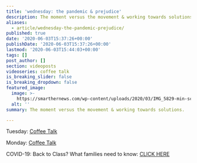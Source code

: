 ```yaml
---
title: 'wednesday: the pandemic & prejudice'
description: The moment versus the movement & working towards solutions.
aliases:
  - article/wednesday-the-pandemic-prejudice/
published: true
date: '2020-06-03T15:37:26+00:00'
publishDate: '2020-06-03T15:37:26+00:00'
lastmod: '2020-06-03T15:44:03+00:00'
tags: []
post_author: []
section: videoposts
videoseries: coffee talk
is_breaking_slider: false
is_breaking_dropdown: false
featured_image:
  image: >-
    https://smarthernews.com/wp-content/uploads/2020/03/IMG_5829-min-scaled-e1585359248307-1024x918.jpg
  alt: ''
summary: The moment versus the movement & working towards solutions.

---
```

Tuesday: [Coffee Talk](\"https://smarthernews.com/article/3-things-to-know/\")

Monday: [Coffee Talk](\"https://smarthernews.com/article/3-things-to-start-off-your-week/\") 

COVID-19: Back to Class? What families need to know: [CLICK HERE](\"https://smarthernews.com/cdc-school-guidance-may-2020/\")